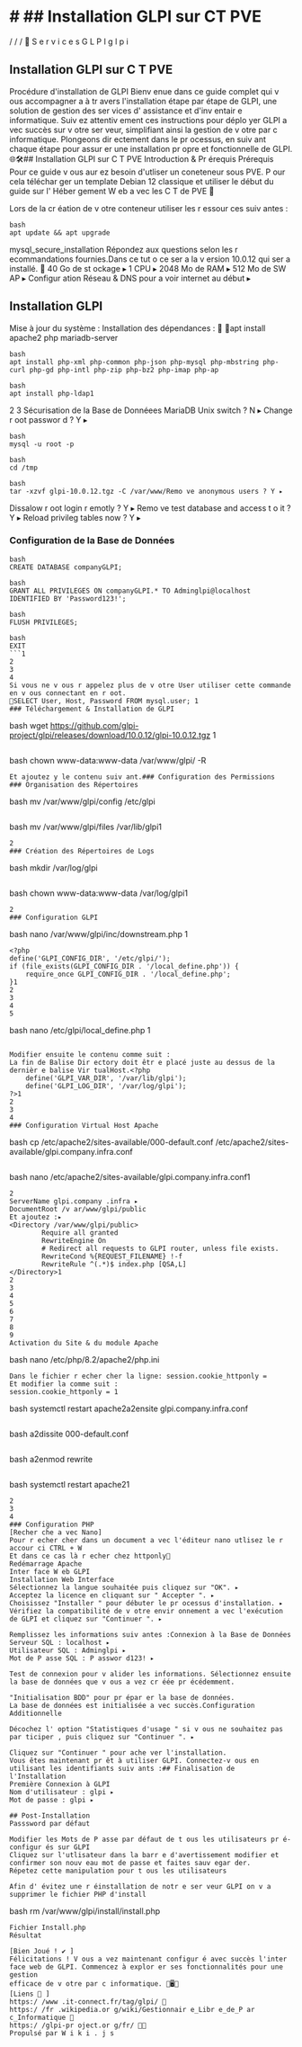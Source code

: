 # # ## Installation GLPI sur CT PVE

/ / / 󰋜 S e r v i c e s G L P I g l p i
## Installation GLPI sur C T PVE
Procédure d'installation de GLPI
Bienv enue dans ce guide complet qui v ous accompagner a à tr avers l'installation étape par étape de GLPI, une solution de gestion des ser vices d' assistance et
d'inv entair e informatique. Suiv ez attentiv ement ces instructions pour déplo yer GLPI a vec succès sur v otre ser veur, simplifiant ainsi la gestion de v otre par c
informatique.
Plongeons dir ectement dans le pr ocessus, en suiv ant chaque étape pour assur er une installation pr opre et fonctionnelle de GLPI. 🌐🛠## Installation GLPI sur C T PVE
Introduction & Pr érequis
Prérequis
Pour ce guide v ous aur ez besoin d'utliser un coneteneur sous PVE. P our cela téléchar ger un template Debian 12 classique et utiliser le début du guide
sur l' Héber gement W eb a vec les C T de PVE 󰝗

Lors de la cr éation de v otre conteneur utiliser les r essour ces suiv antes :
```
bash
apt update && apt upgrade
```
mysql_secure_installation
Répondez aux questions selon les r ecommandations fournies.Dans ce tut o ce ser a la v ersion 10.0.12 qui ser a installé. 󰋼
40 Go de st ockage ▸
1 CPU ▸
2048 Mo de RAM ▸
512 Mo de SW AP ▸
Configur ation Réseau & DNS pour a voir internet au début ▸
## Installation GLPI
Mise à jour du système :
Installation des dépendances :
 apt install apache2 php mariadb-server
```
bash
apt install php-xml php-common php-json php-mysql php-mbstring php-curl php-gd php-intl php-zip php-bz2 php-imap php-ap
```
```
bash
apt install php-ldap1
```
2
3
Sécurisation de la Base de Donnéees MariaDB
Unix switch ? N ▸
Change r oot passwor d ? Y ▸

```
bash
mysql -u root -p
```
```
bash
cd /tmp
```
```
bash
tar -xzvf glpi-10.0.12.tgz -C /var/www/Remo ve anonymous users ? Y ▸
```
Dissalow r oot login r emotly ? Y ▸
Remo ve test database and access t o it ? Y ▸
Reload privileg tables now ? Y ▸
### Configuration de la Base de Données
```
bash
CREATE DATABASE companyGLPI;
```
```
bash
GRANT ALL PRIVILEGES ON companyGLPI.* TO Adminglpi@localhost IDENTIFIED BY 'Password123!';
```
```
bash
FLUSH PRIVILEGES;
```
```
bash
EXIT
```1
2
3
4
Si vous ne v ous r appelez plus de v otre User utiliser cette commande en v ous connectant en r oot.
󰝗SELECT User, Host, Password FROM mysql.user; 1
### Téléchargement & Installation de GLPI
```
bash
wget https://github.com/glpi-project/glpi/releases/download/10.0.12/glpi-10.0.12.tgz 1
```

```
bash
chown www-data:www-data /var/www/glpi/ -R
```
Et ajoutez y le contenu suiv ant.### Configuration des Permissions
### Organisation des Répertoires
```
bash
mv /var/www/glpi/config /etc/glpi
```
```
bash
mv /var/www/glpi/files /var/lib/glpi1
```
2
### Création des Répertoires de Logs
```
bash
mkdir /var/log/glpi
```
```
bash
chown www-data:www-data /var/log/glpi1
```
2
### Configuration GLPI
```
bash
nano /var/www/glpi/inc/downstream.php 1
```
<?php
define('GLPI_CONFIG_DIR', '/etc/glpi/');
if (file_exists(GLPI_CONFIG_DIR . '/local_define.php')) {
    require_once GLPI_CONFIG_DIR . '/local_define.php';
}1
2
3
4
5
```
bash
nano /etc/glpi/local_define.php 1
```

Modifier ensuite le contenu comme suit :
La fin de Balise Dir ectory doit êtr e placé juste au dessus de la dernièr e balise Vir tualHost.<?php
    define('GLPI_VAR_DIR', '/var/lib/glpi');
    define('GLPI_LOG_DIR', '/var/log/glpi');
?>1
2
3
4
### Configuration Virtual Host Apache
```
bash
cp /etc/apache2/sites-available/000-default.conf /etc/apache2/sites-available/glpi.company.infra.conf
```
```
bash
nano /etc/apache2/sites-available/glpi.company.infra.conf1
```
2
ServerName glpi.company .infra ▸
DocumentRoot /v ar/www/glpi/public
Et ajoutez :▸
<Directory /var/www/glpi/public>
        Require all granted
        RewriteEngine On
        # Redirect all requests to GLPI router, unless file exists.
        RewriteCond %{REQUEST_FILENAME} !-f
        RewriteRule ^(.*)$ index.php [QSA,L]
</Directory>1
2
3
4
5
6
7
8
9
Activation du Site & du module Apache

```
bash
nano /etc/php/8.2/apache2/php.ini
```
Dans le fichier r echer cher la ligne: session.cookie_httponly =
Et modifier la comme suit :
session.cookie_httponly = 1
```
bash
systemctl restart apache2a2ensite glpi.company.infra.conf
```
```
bash
a2dissite 000-default.conf
```
```
bash
a2enmod rewrite
```
```
bash
systemctl restart apache21
```
2
3
4
### Configuration PHP
[Recher che a vec Nano]
Pour r echer cher dans un document a vec l'éditeur nano utlisez le r accour ci CTRL + W
Et dans ce cas là r echer chez httponly󰋼
Redémarrage Apache
Inter face W eb GLPI
Installation Web Interface
Sélectionnez la langue souhaitée puis cliquez sur "OK". ▸
Acceptez la licence en cliquant sur " Accepter ". ▸
Choisissez "Installer " pour débuter le pr ocessus d'installation. ▸
Vérifiez la compatibilité de v otre envir onnement a vec l'exécution de GLPI et cliquez sur "Continuer ". ▸

Remplissez les informations suiv antes :Connexion à la Base de Données
Serveur SQL : localhost ▸
Utilisateur SQL : Adminglpi ▸
Mot de P asse SQL : P asswor d123! ▸

Test de connexion pour v alider les informations. Sélectionnez ensuite la base de données que v ous a vez cr éée pr écédemment.

"Initialisation BDD" pour pr épar er la base de données.
La base de données est initialisée a vec succès.Configuration Additionnelle

Décochez l' option "Statistiques d'usage " si v ous ne souhaitez pas par ticiper , puis cliquez sur "Continuer ". ▸

Cliquez sur "Continuer " pour ache ver l'installation.
Vous êtes maintenant pr êt à utiliser GLPI. Connectez-v ous en utilisant les identifiants suiv ants :## Finalisation de l'Installation
Première Connexion à GLPI
Nom d'utilisateur : glpi ▸
Mot de passe : glpi ▸

## Post-Installation
Passsword par défaut

Modifier les Mots de P asse par défaut de t ous les utilisateurs pr é-configur és sur GLPI
Cliquez sur l'utlisateur dans la barr e d'avertissement modifier et confirmer son nouv eau mot de passe et faites sauv egar der.
Répetez cette manipulation pour t ous les utilisateurs

Afin d' évitez une r éinstallation de notr e ser veur GLPI on v a supprimer le fichier PHP d'install
```
bash
rm /var/www/glpi/install/install.php
```
Fichier Install.php
Résultat

[Bien Joué ! ✔ ]
Félicitations ! V ous a vez maintenant configur é avec succès l'inter face web de GLPI. Commencez à explor er ses fonctionnalités pour une gestion
efficace de v otre par c informatique. 🚀🖥󰸞
[Liens 🔗 ]
https:/ /www .it-connect.fr/tag/glpi/ 󰏌
https:/ /fr .wikipedia.or g/wiki/Gestionnair e_Libr e_de_P ar c_Informatique 󰏌
https:/ /glpi-pr oject.or g/fr/ 󰏌󰋼
Propulsé par W i k i . j s

